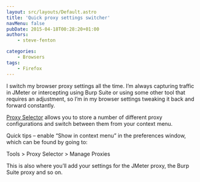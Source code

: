 ```yaml
---
layout: src/layouts/Default.astro
title: 'Quick proxy settings switcher'
navMenu: false
pubDate: 2015-04-18T00:28:20+01:00
authors:
    - steve-fenton

categories:
    - Browsers
tags:
    - Firefox
---
```


I switch my browser proxy settings all the time. I’m always capturing traffic in JMeter or intercepting using Burp Suite or using some other tool that requires an adjustment, so I’m in my browser settings tweaking it back and forward constantly.

[Proxy Selector](https://addons.mozilla.org/en-us/firefox/addon/proxy-selector/) allows you to store a number of different proxy configurations and switch between them from your context menu.

Quick tips – enable “Show in context menu” in the preferences window, which can be found by going to:

Tools > Proxy Selector > Manage Proxies

This is also where you’ll add your settings for the JMeter proxy, the Burp Suite proxy and so on.